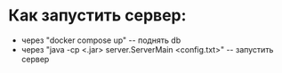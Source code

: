 # Как запустить сервер:
- через "docker compose up" -- поднять db
- через "java -cp <.jar> server.ServerMain <config.txt>" -- запустить сервер
